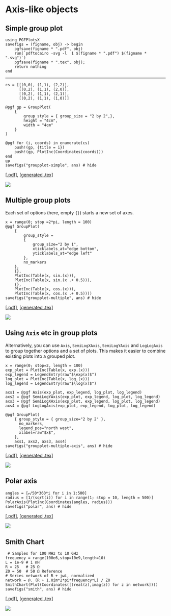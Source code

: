 # Axis-like objects

## Simple group plot

```@setup pgf
using PGFPlotsX
savefigs = (figname, obj) -> begin
    pgfsave(figname * ".pdf", obj)
    run(`pdftocairo -svg -l  1 $(figname * ".pdf") $(figname * ".svg")`)
    pgfsave(figname * ".tex", obj);
    return nothing
end
```
------------------------

```@example pgf
cs = [[(0,0), (1,1), (2,2)],
      [(0,2), (1,1), (2,0)],
      [(0,2), (1,1), (2,1)],
      [(0,2), (1,1), (1,0)]]

@pgf gp = GroupPlot(
    {
        group_style = { group_size = "2 by 2",},
        height = "4cm",
        width = "4cm"
    }
)

@pgf for (i, coords) in enumerate(cs)
    push!(gp, {title = i})
    push!(gp, PlotInc(Coordinates(coords)))
end
gp
savefigs("groupplot-simple", ans) # hide
```

[\[.pdf\]](groupplot-simple.pdf), [\[generated .tex\]](groupplot-simple.tex)

![](groupplot-simple.svg)

## Multiple group plots

Each set of options (here, empty `{}`) starts a new set of axes.

```@example pgf
x = range(0; stop =2*pi, length = 100)
@pgf GroupPlot(
    {
        group_style =
        {
            group_size="2 by 1",
            xticklabels_at="edge bottom",
            yticklabels_at="edge left"
        },
        no_markers
    },
    {},
    PlotInc(Table(x, sin.(x))),
    PlotInc(Table(x, sin.(x .+ 0.5))),
    {},
    PlotInc(Table(x, cos.(x))),
    PlotInc(Table(x, cos.(x .+ 0.5))))
savefigs("groupplot-multiple", ans) # hide
```

[\[.pdf\]](groupplot-multiple.pdf), [\[generated .tex\]](groupplot-multiple.tex)

![](groupplot-multiple.svg)

## Using `Axis` etc in group plots

Alternatively, you can use `Axis`, `SemiLogXAxis`, `SemiLogYAxis` and `LogLogAxis` to group together options and a set of plots. This makes it easier to combine existing plots into a grouped plot.

```@example pgf
x = range(0; stop=2, length = 100)
exp_plot = PlotInc(Table(x, exp.(x)))
exp_legend = LegendEntry(raw"$\exp(x)$")
log_plot = PlotInc(Table(x, log.(x)))
log_legend = LegendEntry(raw"$\log(x)$")

axs1 = @pgf Axis(exp_plot, exp_legend, log_plot, log_legend)
axs2 = @pgf SemiLogYAxis(exp_plot, exp_legend, log_plot, log_legend)
axs3 = @pgf SemiLogXAxis(exp_plot, exp_legend, log_plot, log_legend)
axs4 = @pgf LogLogAxis(exp_plot, exp_legend, log_plot, log_legend)

@pgf GroupPlot(
    { group_style = { group_size="2 by 2" },
      no_markers,
      legend_pos="north west",
      xlabel=raw"$x$",
    },
    axs1, axs2, axs3, axs4)
savefigs("groupplot-multiple-axis", ans) # hide
```

[\[.pdf\]](groupplot-multiple-axis.pdf), [\[generated .tex\]](groupplot-multiple-axis.tex)

![](groupplot-multiple-axis.svg)

## Polar axis

```@example pgf
angles = [ℯ/50*360*i for i in 1:500]
radius = [1/(sqrt(i)) for i in range(1; stop = 10, length = 500)]
PolarAxis(PlotInc(Coordinates(angles, radius)))
savefigs("polar", ans) # hide
```

[\[.pdf\]](polar.pdf), [\[generated .tex\]](polar.tex)

![](polar.svg)

## Smith Chart

```@example pgf
 # Samples for 100 MHz to 10 GHz
frequency = range(100e6,stop=10e9,length=10)
L = 1e-9 # 1 nH
R = 25   # 25 Ω
Z0 = 50  # 50 Ω Reference
# Series network of R + jωL, normalized
network = @. (R + 1.0im*2*pi*frequency*L) / Z0
SmithChart(Plot(Coordinates([(real(z),imag(z)) for z in network])))
savefigs("smith", ans) # hide
```

[\[.pdf\]](smith.pdf), [\[generated .tex\]](smith.tex)

![](smith.svg)

